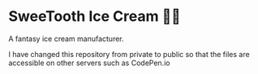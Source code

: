 # SweeTooth Ice Cream 🍦🍨
A fantasy ice cream manufacturer.

I have changed this repository from private to public so that the files are accessible on other servers such as CodePen.io
